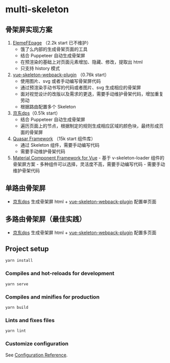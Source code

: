 # multi-skeleton

## 骨架屏实现方案

1. [ElemeFE](https://github.com/ElemeFE)[page](https://github.com/ElemeFE/page-skeleton-webpack-plugin) （2.2k start 已不维护）
    - 饿了么内部的生成骨架页面的工具
    - 结合 Puppeteer 自动生成骨架屏
    - 在预渲染的基础上对页面元素增加、隐藏、修改，提取出 html
    - 只支持 history 模式
2.  [vue-skeleton-webpack-plugin](https://github.com/lavas-project/vue-skeleton-webpack-plugin)  （0.76k start）
    - 使用图片、svg 或者手动编写骨架屏代码
    - 通过预渲染手动书写的代码或者图片、svg 生成相应的骨架屏
    - 面对视觉设计的改版以及需求的更迭，需要手动维护骨架代码，增加重复劳动
    - 根据路由配置多个 Skeleton
3. [京东dps](https://github.com/famanoder/dps)（0.51k start）
    - 结合 Puppeteer 自动生成骨架屏
    - 遍历页面上的节点，根据制定的规则生成相应区域的颜色块，最终形成页面的骨架屏
4. [Quasar Framework](https://quasar.dev/vue-components/skeleton#Installation) （15k start 组件库） 
    - 通过 Skeleton 组件，需要手动编写代码
    - 需要手动维护骨架代码
5.   [Material Component Framework for Vue](https://github.com/vuetifyjs/vuetify)
    - 基于 v-skeleton-loader 组件的骨架屏方案
    - 多种组件可以选择，灵活度不高，需要手动编写代码
    - 需要手动维护骨架代码

## 单路由骨架屏

- [京东dps](https://github.com/famanoder/dps) 生成骨架屏 html + [vue-skeleton-webpack-plugin](https://github.com/lavas-project/vue-skeleton-webpack-plugin)  配置单页面

## 多路由骨架屏（最佳实践）

- [京东dps](https://github.com/famanoder/dps) 生成骨架屏 html + [vue-skeleton-webpack-plugin](https://github.com/lavas-project/vue-skeleton-webpack-plugin)  配置多页面

## Project setup
```
yarn install
```

### Compiles and hot-reloads for development
```
yarn serve
```

### Compiles and minifies for production
```
yarn build
```

### Lints and fixes files
```
yarn lint
```

### Customize configuration
See [Configuration Reference](https://cli.vuejs.org/config/).
